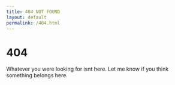 ```yaml
---
title: 404 NOT FOUND
layout: default
permalink: /404.html
---
```


# 404
Whatever you were looking for isnt here. Let me know if you think something belongs here.
